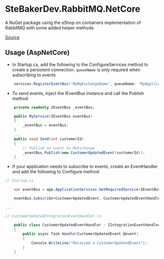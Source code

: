 # SteBakerDev.RabbitMQ.NetCore
A NuGet package using the eShop on containers implementation of RabbitMQ with some added helper methods

[Source](https://github.com/dotnet-architecture/eShopOnContainers/)


## Usage (AspNetCore)

- In Startup.cs, add the following to the ConfigureServices method to create a persistent connection. `queueName` is only required when subscribing to events
``` cs
    services.RegisterEventBus("MyMqExchangeName", queueName: "MyApplicationQueueName");
```

- To send events, inject the IEventBus instance and call the Publish method:
``` cs
    private readonly IEventBus _eventBus;

    public MyService(IEventBus eventBus)
    {
        _eventBus = eventBus;    
    }
    ...
    public void Send(int customerId)
    {
        // Publish an event to MyExchange
        _eventBus.Publish(new CustomerUpdatedEvent(customerId));
    }
```

- If your application needs to subscribe to events, create an EventHandler and add the following to Configure method:
``` cs
// Startup.cs

    var eventBus = app.ApplicationServices.GetRequiredService<IEventBus>();

    eventBus.Subscribe<CustomerUpdatedEvent, CustomerUpdatedEventHandler>();

...

// CustomerUpdatedIntegrationEventHandler.cs

    public class CustomerUpdatedEventHandler : IIntegrationEventHandler<CustomerUpdatedEvent>
    {
        public async Task Handle(CustomerUpdatedEvent @event)
        {
            Console.WriteLine("Received a CustomerUpdatedEvent");
        }
    }

```
